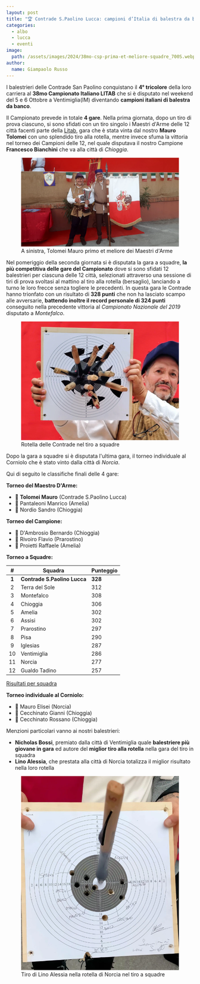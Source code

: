 ```yaml
---
layout: post
title: "🏆 Contrade S.Paolino Lucca: campioni d’Italia di balestra da banco LITAB 2024 🥳️"
categories:
  - albo
  - lucca
  - eventi
image:
  path: /assets/images/2024/38mo-csp-prima-et-meliore-squadre_700S.webp
author:
  name: Giampaolo Russo
---
```


I balestrieri delle Contrade San Paolino conquistano il **4° tricolore** della loro carriera al **38mo Campionato Italiano LITAB** che si è disputato nel weekend del 5 e 6 Ottobre a Ventimiglia(IM) diventando **campioni italiani di balestra da banco**.

<!-- more -->

Il Campionato prevede in totale **4 gare**. Nella prima giornata, dopo un tiro di prova ciascuno, si sono sfidati con un tiro singolo i Maestri d'Arme delle 12 città facenti parte della [Litab](https://www.litab.net/), gara che è stata vinta dal nostro **Mauro Tolomei** con uno splendido tiro alla rotella, mentre invece sfuma la vittoria nel torneo dei Campioni delle 12, nel quale disputava il nostro Campione **Francesco Bianchini** che va alla città di *Chioggia*.

<figure class="align-center">
    <img src="/assets/images/2024/38mo-tolomei-primo-et-meliore-maestri_700S.webp" alt="Tolomei Mauro primo et meliore Maestri d'Arme">
  <figcaption>A sinistra, Tolomei Mauro primo et meliore dei Maestri d'Arme</figcaption>
</figure>

Nel pomeriggio della seconda giornata si è disputata la gara a squadre, **la più competitiva delle gare del Campionato** dove si sono sfidati 12 balestrieri per ciascuna delle 12 città, selezionati attraverso una sessione di tiri di prova svoltasi al mattino al tiro alla rotella (bersaglio), lanciando a turno le loro frecce senza togliere le precedenti. In questa gara le Contrade hanno trionfato con un risultato di **328 punti** che non ha lasciato scampo alle avversarie, **battendo inoltre il record personale di 324 punti** conseguito nella precedente vittoria al *Campionato Nazionale del 2019* disputato a *Montefalco*.

<figure class="align-center">
    <img src="/assets/images/2024/38mo-tiro-a-squadre-rotella-csp_700S.webp" alt="Rotella delle Contrade nel tiro a squadre">
  <figcaption>Rotella delle Contrade nel tiro a squadre</figcaption>
</figure>

Dopo la gara a squadre si è disputata l'ultima gara, il torneo individuale al Corniolo che è stato vinto dalla città di *Norcia*.

Qui di seguito le classifiche finali delle 4 gare:

**Torneo del Maestro D'Arme:**

* 🥇 **Tolomei Mauro** (Contrade S.Paolino Lucca)
* 🥈 Pantaleoni Manrico (Amelia)
* 🥉 Nordio Sandro (Chioggia)

**Torneo del Campione:**

* 🥇 D'Ambrosio Bernardo (Chioggia)
* 🥈 Rivoiro Flavio (Prarostino)
* 🥉 Proietti Raffaele (Amelia)

**Torneo a Squadre:**

| **#** | **Squadra**              | **Punteggio** |
|:-----:|--------------------------|---------------|
|   **1**   | **Contrade S.Paolino Lucca** |           **328** |
|   2   | Terra del Sole           |           312 |
|   3   | Montefalco               |           308 |
|   4   | Chioggia                 |           306 |
|   5   | Amelia                   |           302 |
|   6   | Assisi                   |           302 |
|   7   | Prarostino               |           297 |
|   8   | Pisa                     |           290 |
|   9   | Iglesias                 |           287 |
|   10  | Ventimiglia              |           286 |
|   11  | Norcia                   |           277 |
|   12  | Gualdo Tadino            |           257 |

[Risultati per squadra](/assets/files/2024/38mo-campionato-litab-risultati-squadre.pdf)

**Torneo individuale al Corniolo:**

* 🥇 Mauro Elisei (Norcia)
* 🥈 Cecchinato Gianni (Chioggia)
* 🥉 Cecchinato Rossano (Chioggia)

Menzioni particolari vanno ai nostri balestrieri:

* **Nicholas Bossi**, premiato dalla città di Ventimiglia quale **balestriere più giovane in gara** ed autore del **miglior tiro alla rotella** nella gara del tiro in squadra
* **Lino Alessia**, che prestata alla città di Norcia totalizza il miglior risultato nella loro rotella

<figure class="align-center">
    <img src="/assets/images/2024/38mo-lino-alessia-miglior-tiro-a-squadre-norcia_700S.webp" alt="Tiro di Lino Alessia nella rotella di Norcia nel tiro a squadre">
  <figcaption>Tiro di Lino Alessia nella rotella di Norcia nel tiro a squadre</figcaption>
</figure>
